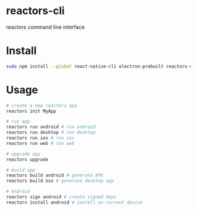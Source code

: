 reactors-cli
===

reactors command line interface

# Install

```bash
sudo npm install --global react-native-cli electron-prebuilt reactors-cli yarn
```

# Usage

```bash
# create a new reactors app
reactors init MyApp

# run app
reactors run android # run android
reactors run desktop # run desktop
reactors run ios # run ios
reactors run web # run web

# upgrade app
reactors upgrade

# build app
reactors build android # generate APK
reactors build osx # generate desktop app

# Android
reactors sign android # create signed keys
reactors install android # install on current device
```
